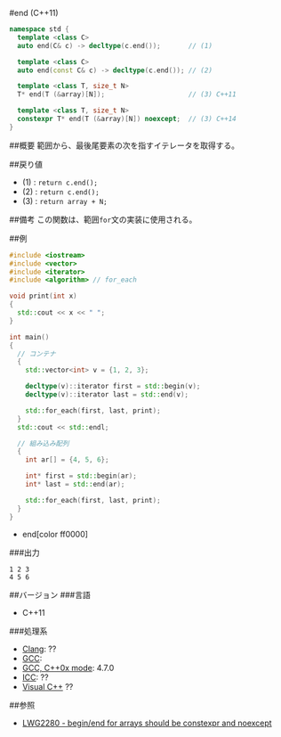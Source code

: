 #end (C++11)
```cpp
namespace std {
  template <class C>
  auto end(C& c) -> decltype(c.end());       // (1)

  template <class C>
  auto end(const C& c) -> decltype(c.end()); // (2)

  template <class T, size_t N>
  T* end(T (&array)[N]);                     // (3) C++11

  template <class T, size_t N>
  constexpr T* end(T (&array)[N]) noexcept;  // (3) C++14
}
```

##概要
範囲から、最後尾要素の次を指すイテレータを取得する。


##戻り値
- (1) : `return c.end();`
- (2) : `return c.end();`
- (3) : `return array + N;`


##備考
この関数は、範囲`for`文の実装に使用される。


##例
```cpp
#include <iostream>
#include <vector>
#include <iterator>
#include <algorithm> // for_each

void print(int x)
{
  std::cout << x << " ";
}

int main()
{
  // コンテナ
  {
    std::vector<int> v = {1, 2, 3};

    decltype(v)::iterator first = std::begin(v);
    decltype(v)::iterator last = std::end(v);

    std::for_each(first, last, print);
  }
  std::cout << std::endl;

  // 組み込み配列
  {
    int ar[] = {4, 5, 6};

    int* first = std::begin(ar);
    int* last = std::end(ar);

    std::for_each(first, last, print);
  }
}
```
* end[color ff0000]

###出力
```
1 2 3 
4 5 6 
```

##バージョン
###言語
- C++11

###処理系
- [Clang](/implementation#clang.md): ??
- [GCC](/implementation#gcc.md): 
- [GCC, C++0x mode](/implementation#gcc.md): 4.7.0
- [ICC](/implementation#icc.md): ??
- [Visual C++](/implementation#visual_cpp.md) ??


##参照
- [LWG2280 - begin/end for arrays should be constexpr and noexcept](http://www.open-std.org/jtc1/sc22/wg21/docs/lwg-active.html#2280)

